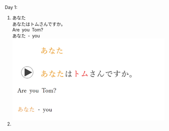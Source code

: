 Day 1:

1. あなた  
   あなたはトムさんですか。  
   Are you Tom?  
   あなた - you
   ![](assets/2024-05-02-18-04-26-image.png)
2. 
